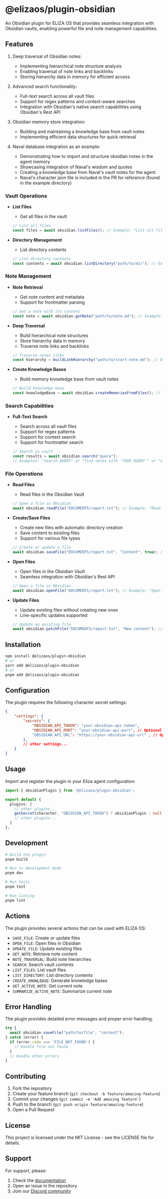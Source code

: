 # @elizaos/plugin-obsidian

An Obsidian plugin for ELIZA OS that provides seamless integration with Obsidian vaults, enabling powerful file and note management capabilities.

## Features

1. Deep traversal of Obsidian notes:
   - Implementing hierarchical note structure analysis
   - Enabling traversal of note links and backlinks
   - Storing hierarchy data in memory for efficient access

2. Advanced search functionality:
   - Full-text search across all vault files
   - Support for regex patterns and context-aware searches
   - Integration with Obsidian's native search capabilities using Obsidian's Rest API

3. Obsidian memory store integration:
   - Building and maintaining a knowledge base from vault notes
   - Implementing efficient data structures for quick retrieval

4. Naval database integration as an example:
   - Demonstrating how to import and structure obsidian notes in the agent memory
   - Showcasing integration of Naval's wisdom and quotes
   - Creating a knowledge base from Naval's vault notes for the agent
   - Naval's character json file is included in the PR for reference (found in the example directory)

### Vault Operations

- **List Files**
  - Get all files in the vault

  ```typescript
  // List all files
  const files = await obsidian.listFiles(); // Example: "List all files"
  ```

- **Directory Management**
  - List directory contents

  ```typescript
  // List directory contents
  const contents = await obsidian.listDirectory("path/to/dir"); // Example: "List directory PATH" or "ls PATH"
  ```

### Note Management

- **Note Retrieval**
  - Get note content and metadata
  - Support for frontmatter parsing

  ```typescript
  // Get a note with its content
  const note = await obsidian.getNote("path/to/note.md"); // Example: "Get note PATH"
  ```

- **Deep Traversal**
  - Build hierarchical note structures
  - Store hierarchy data in memory
  - Traverse note links and backlinks

  ```typescript
  // Traverse notes links
  const hierarchy = buildLinkHierarchy("path/to/start-note.md"); // Example: "Map links in PATH"
  ```

- **Create Knowledge Bases**
  - Build memory knowledge base from vault notes

  ```typescript
  // Build knowledge base
  const knowledgeBase = await obsidian.createMemoriesFromFiles(); // Example: "Create knowledge base"
  ```

### Search Capabilities

- **Full-Text Search**
  - Search across all vault files
  - Support for regex patterns
  - Support for context search
  - Support for frontmatter search

  ```typescript
  // Search in vault
  const results = await obsidian.search("query");
  // Examples: "Search QUERY" or "find notes with 'YOUR QUERY'" or "search notes named 'FILENAME'"
  ```

### File Operations

- **Read Files**
  - Read files in the Obsidian Vault

  ```typescript
  // Open a file in Obsidian
  await obsidian.readFile("DOCUMENTS/report.txt"); // Example: "Read DOCUMENTS/report.txt"
  ```

- **Create/Save Files**
  - Create new files with automatic directory creation
  - Save content to existing files
  - Support for various file types

  ```typescript
  // Create or update a file
  await obsidian.saveFile("DOCUMENTS/report.txt", "Content", true); // Example: "Save DOCUMENTS/report.txt"
  ```

- **Open Files**
  - Open files in the Obsidian Vault
  - Seamless integration with Obsidian's Rest API

  ```typescript
  // Open a file in Obsidian
  await obsidian.openFile("DOCUMENTS/report.txt"); // Example: "Open DOCUMENTS/report.txt"
  ```

- **Update Files**
  - Update existing files without creating new ones
  - Line-specific updates supported

  ```typescript
  // Update an existing file
  await obsidian.patchFile("DOCUMENTS/report.txt", "New content"); // Example: "Update DOCUMENTS/report.txt"
  ```

## Installation

```bash
npm install @elizaos/plugin-obsidian
# or
yarn add @elizaos/plugin-obsidian
# or
pnpm add @elizaos/plugin-obsidian
```

## Configuration

The plugin requires the following character secret settings:

```json
{
    "settings": {
        "secrets": {
            "OBSIDIAN_API_TOKEN": "your-obsidian-api-token",
            "OBSIDIAN_API_PORT": "your-obsidian-api-port", // Optional (default: 27123)
            "OBSIDIAN_API_URL": "https://your-obsidian-api-url" , // Optional (default: "http://127.0.0.1:27123")
        },
        // other settings...
    }
}
```

## Usage

Import and register the plugin in your Eliza agent configuration:

```typescript
import { obsidianPlugin } from '@elizaos/plugin-obsidian';

export default {
  plugins: [
    // other plugins...
    getSecret(character, "OBSIDIAN_API_TOKEN") ? obsidianPlugin : null,
    // other plugins...
  ]
};
```

## Development

```bash
# Build the plugin
pnpm build

# Run in development mode
pnpm dev

# Run tests
pnpm test

# Run linting
pnpm lint
```

## Actions

The plugin provides several actions that can be used with ELIZA OS:

- `SAVE_FILE`: Create or update files
- `OPEN_FILE`: Open files in Obsidian
- `UPDATE_FILE`: Update existing files
- `GET_NOTE`: Retrieve note content
- `NOTE_TRAVERSAL`: Build note hierarchies
- `SEARCH`: Search vault contents
- `LIST_FILES`: List vault files
- `LIST_DIRECTORY`: List directory contents
- `CREATE_KNOWLEDGE`: Generate knowledge bases
- `GET_ACTIVE_NOTE`: Get current note
- `SUMMARIZE_ACTIVE_NOTE`: Summarize current note

## Error Handling

The plugin provides detailed error messages and proper error handling:

```typescript
try {
  await obsidian.saveFile("path/to/file", "content");
} catch (error) {
  if (error.code === 'FILE_NOT_FOUND') {
    // Handle file not found
  }
  // Handle other errors
}
```

## Contributing

1. Fork the repository
2. Create your feature branch (`git checkout -b feature/amazing-feature`)
3. Commit your changes (`git commit -m 'Add amazing feature'`)
4. Push to the branch (`git push origin feature/amazing-feature`)
5. Open a Pull Request

## License

This project is licensed under the MIT License - see the LICENSE file for details.

## Support

For support, please:

1. Check the [documentation](https://elizaos.github.io/eliza/)
2. Open an issue in the repository
3. Join our [Discord community](https://discord.gg/elizaos)

